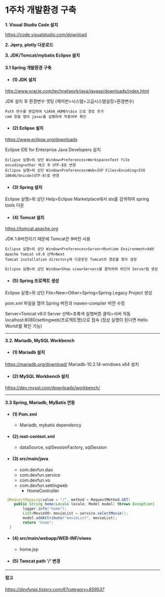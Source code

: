 # 1주차 개발환경 구축 
   
      
**1. Visual Studio Code 설치**   

https://code.visualstudio.com/download   
   
**2. Jqery, plotly 다운로드**      

**3. JDK/Tomcat/mybatis Eclipse 설치**   
   
#### 3.1 Spring 개발환경 구축      
   
   
 * #### (1) JDK 설치   
http://www.oracle.com/technetwork/java/javase/downloads/index.html  

JDK 설치 후 환경변수 셋팅 (제어판>시스템>고급시스템설정>환경변수)   
<pre><code>Path 변수를 편집하여 %JAVA_HOME%\bin 으로 경로 추가   
cmd 창을 열어 javac를 실행하여 작동여부 확인</code></pre>   


  * #### (2) Eclipse 설치   
https://www.eclipse.org/downloads 

Eclipse IDE for Enterprise Java Developers 설치 

<pre>
<code>Eclipse 실행>위 상단 Window>Preferences>Workspace>Text file encoding>other 체크 후 UTF-8로 변경   
Eclipse 실행>위 상단 Window>Preferences>Web>JSP Files>Encoding>ISO 10646/Unicde(UTF-8)로 변경</code>
</pre>  


   * #### (3) Spring 설치   
Eclipse 실행>위 상단 Help>Eclipse Marketplace에서 sts를 검색하여 spring tools 다운     


   * #### (4) Tomcat 설치   
https://tomcat.apache.org 

JDK 1.8버전이기 때문에 Tomcat은 9버전 사용      

<pre>
<code>Eclipse 실행>위 상단 Window>Preferences>Server>Runtime Environment>Add    
Apache Tomcat v9.0 선택>Next  
Tomcat installation directory에 다운받은 Tomcat의 경로를 찾아 설정   
  
Eclipse 실행>위 상단 Window>Show view>Servers를 클릭하여 하단의 Server탭 생성</code>
</pre>     


   * #### (5) Spring 프로젝트 생성   
Eclipse 실행>위 상단 File>New>Other>Spring>Spring Legacy Project 생성     

pom.xml 파일을 열어 Spring 버전과 maven-compiler 버전 수정 
    
Server>Tomcat v9.0 Server 선택>초록색 실행버튼 클릭>서버 작동   
localhost:8080/settingweb(프로젝트명)으로 접속 (정상 실행이 된다면 Hello World!를 확인 가능)    


-------------------------------------------------------------------------------------------------------------------

**3.2. Mariadb, MySQL Workbench**   


   * #### (1) Mariadb 설치   
https://mariadb.org/download/   Mariadb-10.2.14-windows x64 설치   
   
   
   * #### (2) MySQL Workbench 설치   
https://dev.mysql.com/downloads/workbench/   

-------------------------------------------------------------------------------------------------------------------------------

**3.3 Spring, Mariadb, MyBatis 연동**


   * #### (1) Pom.xml    
      * Mariadb, mybatis dependency    

   * #### (2) root-context.xml  
      * dataSource, sqlSessionFactory, sqlSession 

   * #### (3) src/main/java   
      * com.devfun.dao 
      * com.devfun.service 
      * com.devfun.vo 
      * com.devfun.settingweb   
        * HomeController   
```java
 @RequestMapping(value = "/", method = RequestMethod.GET)
    public String home(Locale locale, Model model) throws Exception{
        logger.info("home");
        List<MovieVO> movieList = service.selectMovie();
        model.addAttribute("movieList", movieList);
        return "home";
  }
```
   * #### (4) src/main/webapp/WEB-INF/viwes   
      * home.jsp   
      
   * #### (5) Tomcat path '/' 변경     

-------------------------------------------------------------------------------------------------------------------
**참고**   
###### https://devfunpj.tistory.com/6?category=859537
